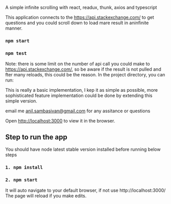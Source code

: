A simple infinite scrolling with react, readux, thunk, axios and typescript

This application connects to the https://api.stackexchange.com/ to get questions and you could scroll down to load mare result in aninfinite manner.

### `npm start`
### `npm test`
Note: there is some limit on the number of api call you could make to https://api.stackexchange.com/, so be aware if the result is not pulled and fter many reloads, this could be the reason.
In the project directory, you can run:

This is really a basic implementation, I kep it as simple as possible, more sophisticated feature implementation could be done by extending this simple version.


email me anil.sambasivan@gmail.com for any assitance or questions

Open [http://localhost:3000](http://localhost:3000) to view it in the browser.

## Step to run the app

You should have node latest stable version installed before running below steps

### `1. npm install`

### `2. npm start`

It will auto navigate to your default browser, if not use http://localhost:3000/<br />
The page will reload if you make edits.
